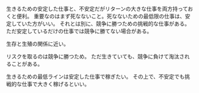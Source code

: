 生きるための安定した仕事と、不安定だがリターンの大きな仕事を両方持っておくと便利。
重要なのはまず死なないこと。死なないための最低限の仕事は、安定していた方がいい。
それとは別に、競争に勝つための挑戦的な仕事がある。ただ安定しているだけの仕事では競争に勝てない場合がある。

生存と生殖の関係に近い。

リスクを取るのは競争に勝つため。
ただ生きていても、競争に負けて淘汰されることがある。

生きるための最低ラインは安定した仕事で稼ぎたい。
その上で、不安定でも挑戦的な仕事で大きく稼げるといい。
